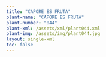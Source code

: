 ```yaml
---
title: "CAPORE ES FRUTA"
plant-name: "CAPORE ES FRUTA"
plant-number: "044"
plant-xml: /assets/xml/plant044.xml
plant-img: /assets/img/plant044.jpg
layout: single-xml
toc: false
---
```

